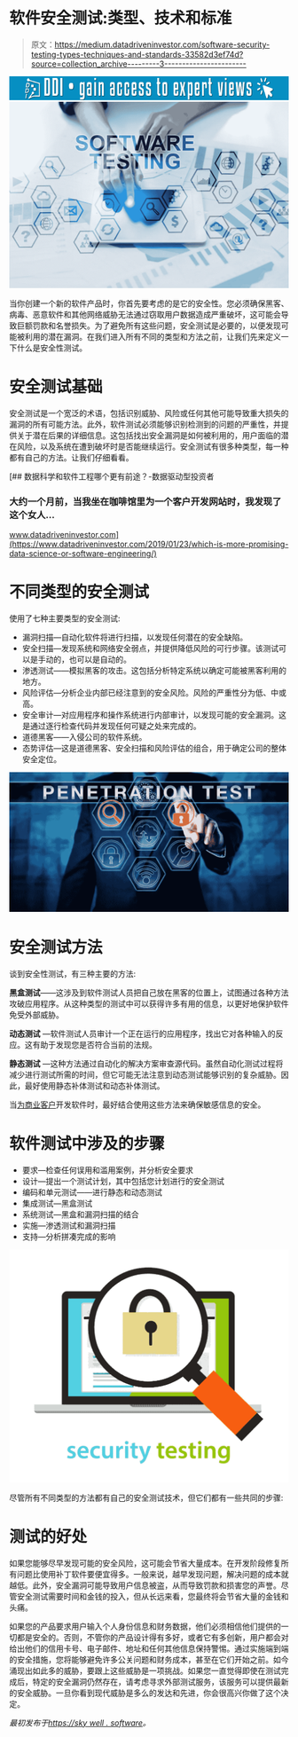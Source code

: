 # 软件安全测试:类型、技术和标准

> 原文：<https://medium.datadriveninvestor.com/software-security-testing-types-techniques-and-standards-33582d3ef74d?source=collection_archive---------3----------------------->

[![](img/0fa83e90d57309886e16141acda6d0d8.png)](http://www.track.datadriveninvestor.com/1B9E)![](img/24c73cda068b838d28558b88bc06758f.png)

当你创建一个新的软件产品时，你首先要考虑的是它的安全性。您必须确保黑客、病毒、恶意软件和其他网络威胁无法通过窃取用户数据造成严重破坏，这可能会导致巨额罚款和名誉损失。为了避免所有这些问题，安全测试是必要的，以便发现可能被利用的潜在漏洞。在我们进入所有不同的类型和方法之前，让我们先来定义一下什么是安全性测试。

# 安全测试基础

安全测试是一个宽泛的术语，包括识别威胁、风险或任何其他可能导致重大损失的漏洞的所有可能方法。此外，软件测试必须能够识别检测到的问题的严重性，并提供关于潜在后果的详细信息。这包括找出安全漏洞是如何被利用的，用户面临的潜在风险，以及系统在遭到破坏时是否能继续运行。安全测试有很多种类型，每一种都有自己的方法。让我们仔细看看。

[](https://www.datadriveninvestor.com/2019/01/23/which-is-more-promising-data-science-or-software-engineering/) [## 数据科学和软件工程哪个更有前途？-数据驱动型投资者

### 大约一个月前，当我坐在咖啡馆里为一个客户开发网站时，我发现了这个女人…

www.datadriveninvestor.com](https://www.datadriveninvestor.com/2019/01/23/which-is-more-promising-data-science-or-software-engineering/) 

# 不同类型的安全测试

使用了七种主要类型的安全测试:

*   漏洞扫描—自动化软件将进行扫描，以发现任何潜在的安全缺陷。
*   安全扫描—发现系统和网络安全弱点，并提供降低风险的可行步骤。该测试可以是手动的，也可以是自动的。
*   渗透测试——模拟黑客的攻击。这包括分析特定系统以确定可能被黑客利用的地方。
*   风险评估—分析企业内部已经注意到的安全风险。风险的严重性分为低、中或高。
*   安全审计—对应用程序和操作系统进行内部审计，以发现可能的安全漏洞。这是通过逐行检查代码并发现任何可疑之处来完成的。
*   道德黑客——入侵公司的软件系统。
*   态势评估—这是道德黑客、安全扫描和风险评估的组合，用于确定公司的整体安全定位。

![](img/5b552c78abad10167820da4059a057b4.png)

# 安全测试方法

谈到安全性测试，有三种主要的方法:

**黑盒测试**——这涉及到软件测试人员把自己放在黑客的位置上，试图通过各种方法攻破应用程序。从这种类型的测试中可以获得许多有用的信息，以更好地保护软件免受外部威胁。

**动态测试** —软件测试人员审计一个正在运行的应用程序，找出它对各种输入的反应。这有助于发现您是否符合当前的法规。

**静态测试** —这种方法通过自动化的解决方案审查源代码。虽然自动化测试过程将减少进行测试所需的时间，但它可能无法注意到动态测试能够识别的复杂威胁。因此，最好使用静态补体测试和动态补体测试。

当[为商业客户](https://skywell.software/)开发软件时，最好结合使用这些方法来确保敏感信息的安全。

# 软件测试中涉及的步骤

*   要求—检查任何误用和滥用案例，并分析安全要求
*   设计—提出一个测试计划，其中包括您计划进行的安全测试
*   编码和单元测试——进行静态和动态测试
*   集成测试—黑盒测试
*   系统测试—黑盒和漏洞扫描的结合
*   实施—渗透测试和漏洞扫描
*   支持—分析拼凑完成的影响

![](img/2ef566d32febe7ed94d82de47dc6d28a.png)

尽管所有不同类型的方法都有自己的安全测试技术，但它们都有一些共同的步骤:

# 测试的好处

如果您能够尽早发现可能的安全风险，这可能会节省大量成本。在开发阶段修复所有问题比使用补丁软件要便宜得多。一般来说，越早发现问题，解决问题的成本就越低。此外，安全漏洞可能导致用户信息被盗，从而导致罚款和损害您的声誉。尽管安全测试需要时间和金钱的投入，但从长远来看，您最终将会节省大量的金钱和头痛。

如果您的产品要求用户输入个人身份信息和财务数据，他们必须相信他们提供的一切都是安全的。否则，不管你的产品设计得有多好，或者它有多创新，用户都会对给出他们的信用卡号、电子邮件、地址和任何其他信息保持警惕。通过实施端到端的安全措施，您将能够避免许多公关问题和财务成本，甚至在它们开始之前。如今涌现出如此多的威胁，要跟上这些威胁是一项挑战。如果您一直觉得即使在测试完成后，特定的安全漏洞仍然存在，请考虑寻求外部测试服务，该服务可以提供最新的安全威胁。一旦你看到现代威胁是多么的发达和先进，你会很高兴你做了这个决定。

*最初发布于*[*https://sky well . software*](https://skywell.software/blog/software-security-testing-types-techniques-and-standards/)*。*
